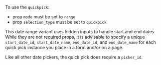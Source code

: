 To use the `quickpick`:
- prop `mode` must be set to `range`
- prop `selection_type` must be set to `quickpick`

This date range variant uses hidden inputs to handle start and end dates. While they are not required props, it is advisable to specify a unique `start_date_id`, `start_date_name`, `end_date_id`, and `end_date_name` for each quick pick instance you place in a form and/or on a page.

Like all other date pickers, the quick pick does require a `picker_id`.